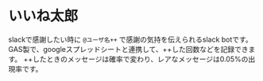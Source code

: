 # いいね太郎

slackで感謝したい時に `@ユーザ名++` で感謝の気持を伝えられるslack botです。
GAS製で、googleスプレッドシートと連携して、++した回数などを記録できます。
++したときのメッセージは確率で変わり、レアなメッセージは0.05%の出現率です。
